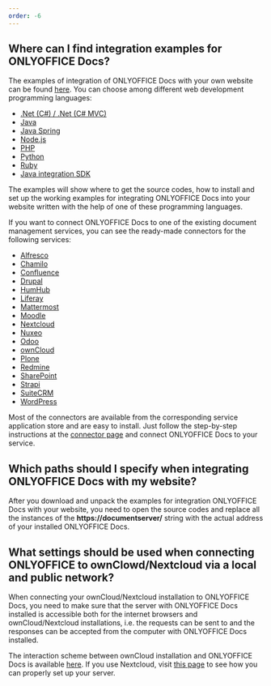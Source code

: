 ```yaml
---
order: -6
---
```


## Where can I find integration examples for ONLYOFFICE Docs?

The examples of integration of ONLYOFFICE Docs with your own website can be found [here](../../../Get%20Started/Language-specific%20examples/index.md). You can choose among different web development programming languages:

- [.Net (C#) / .Net (C# MVC)](../../../Get%20Started/Language-specific%20examples/.Net%20example/index.md)
- [Java](../../../Get%20Started/Language-specific%20examples/Java%20example/index.md)
- [Java Spring](../../../Get%20Started/Language-specific%20examples/Java%20Spring%20example/index.md)
- [Node.js](../../../Get%20Started/Language-specific%20examples/NodeJS%20example/index.md)
- [PHP](../../../Get%20Started/Language-specific%20examples/PHP%20example/index.md)
- [Python](../../../Get%20Started/Language-specific%20examples/Python%20example/index.md)
- [Ruby](../../../Get%20Started/Language-specific%20examples/Ruby%20example/index.md)
- [Java integration SDK](../../../Get%20Started/Language-specific%20examples/Java%20integration%20SDK/index.md)

The examples will show where to get the source codes, how to install and set up the working examples for integrating ONLYOFFICE Docs into your website written with the help of one of these programming languages.

If you want to connect ONLYOFFICE Docs to one of the existing document management services, you can see the ready-made connectors for the following services:

- [Alfresco](../../../Get%20Started/Ready-to-use%20connectors/Alfresco%20integration/index.md)
- [Chamilo](../../../Get%20Started/Ready-to-use%20connectors/Chamilo%20integration/index.md)
- [Confluence](../../../Get%20Started/Ready-to-use%20connectors/Confluence%20integration/index.md)
- [Drupal](../../../Get%20Started/Ready-to-use%20connectors/Drupal%20integration/index.md)
- [HumHub](../../../Get%20Started/Ready-to-use%20connectors/HumHub%20integration/index.md)
- [Liferay](../../../Get%20Started/Ready-to-use%20connectors/Liferay%20integration/index.md)
- [Mattermost](../../../Get%20Started/Ready-to-use%20connectors/Mattermost%20integration/index.md)
- [Moodle](../../../Get%20Started/Ready-to-use%20connectors/Moodle%20integration/index.md)
- [Nextcloud](../../../Get%20Started/Ready-to-use%20connectors/Nextcloud%20integration/index.md)
- [Nuxeo](../../../Get%20Started/Ready-to-use%20connectors/Nuxeo%20integration/index.md)
- [Odoo](../../../Get%20Started/Ready-to-use%20connectors/Odoo%20integration/index.md)
- [ownCloud](../../../Get%20Started/Ready-to-use%20connectors/ownCloud%20integration/index.md)
- [Plone](../../../Get%20Started/Ready-to-use%20connectors/Plone%20integration/index.md)
- [Redmine](../../../Get%20Started/Ready-to-use%20connectors/Redmine%20integration/index.md)
- [SharePoint](../../../Get%20Started/Ready-to-use%20connectors/SharePoint%20integration/index.md)
- [Strapi](../../../Get%20Started/Ready-to-use%20connectors/Strapi%20integration/index.md)
- [SuiteCRM](../../../Get%20Started/Ready-to-use%20connectors/SuiteCRM%20integration/index.md)
- [WordPress](../../../Get%20Started/Ready-to-use%20connectors/WordPress%20integration/index.md)

Most of the connectors are available from the corresponding service application store and are easy to install. Just follow the step-by-step instructions at the [connector page](../../../Get%20Started/Ready-to-use%20connectors/index.md) and connect ONLYOFFICE Docs to your service.

## Which paths should I specify when integrating ONLYOFFICE Docs with my website?

After you download and unpack the examples for integration ONLYOFFICE Docs with your website, you need to open the source codes and replace all the instances of the **https\://documentserver/** string with the actual address of your installed ONLYOFFICE Docs.

## What settings should be used when connecting ONLYOFFICE to ownClowd/Nextcloud via a local and public network?

When connecting your ownCloud/Nextcloud installation to ONLYOFFICE Docs, you need to make sure that the server with ONLYOFFICE Docs installed is accessible both for the internet browsers and ownCloud/Nextcloud installations, i.e. the requests can be sent to and the responses can be accepted from the computer with ONLYOFFICE Docs installed.

The interaction scheme between ownCloud installation and ONLYOFFICE Docs is available [here](../../../Get%20Started/Ready-to-use%20connectors/ownCloud%20integration/index.md#configuring-owncloud-onlyoffice-integration-app). If you use Nextcloud, visit [this page](../../../Get%20Started/Ready-to-use%20connectors/Nextcloud%20integration/index.md#configuring-nextcloud-onlyoffice-integration-app) to see how you can properly set up your server.
